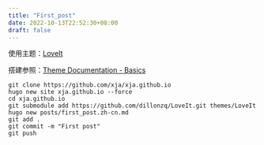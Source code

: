 ```yaml
---
title: "First_post"
date: 2022-10-13T22:52:30+08:00
draft: false
---
```


使用主题：[LoveIt](https://github.com/dillonzq/LoveIt)

搭建参照：[Theme Documentation - Basics](https://hugoloveit.com/theme-documentation-basics/)

```Shell
git clone https://github.com/xja/xja.github.io
hugo new site xja.github.io --force
cd xja.github.io
git submodule add https://github.com/dillonzq/LoveIt.git themes/LoveIt
hugo new posts/first_post.zh-cn.md
git add .
git commit -m "First post"
git push
```
